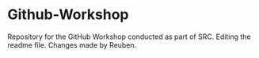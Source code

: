 # Github-Workshop

Repository for the GitHub Workshop conducted as part of SRC. Editing the readme file. Changes made by Reuben.
